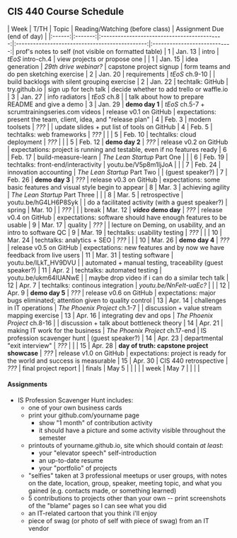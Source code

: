 ## CIS 440 Course Schedule

| Week   | T/TH    | Topic                                       | Reading/Watching (before class)                | Assignment Due (end of day)  |
|:------:|:-------:|:-------------------------------------------:|:----------------------------------------------:|:----------------------------:| prof's notes to self (not visible on formatted table)
| 1      | Jan. 13 | intro                                       | *tEoS* intro-ch.4                              | view projects or propose one | 
| 1      | Jan. 15 | idea generation                             | *29th drive webinar?*                          | capstone project signup      | form teams and do pen sketching exercise
| 2      | Jan. 20 | requirements                                | *tEoS* ch.9-10                                 |                              | build backlogs with silent grouping exercise
| 2      | Jan. 22 | techtalk: GitHub                            | try.github.io                                  | sign up for tech talk        | decide whether to add trello or waffle.io
| 3      | Jan. 27 | info radiators                              | *tEoS* ch.8                                    |                              | talk about how to prepare README and give a demo
| 3      | Jan. 29 | **demo day 1**                              | *tEoS* ch.5-7 + scrumtrainingseries.com videos | release v0.1 on GitHub       | expectations: present the team, client, idea, and "release plan"
| 4      | Feb. 3  | modern toolsets                             | *???*                                          |                              | update slides + put list of tools on GitHub
| 4      | Feb. 5  | techtalks: web frameworks                   | *???*                                          |                              | 
| 5      | Feb. 10 | techtalks: cloud deployment                 | *???*                                          |                              | 
| 5      | Feb. 12 | **demo day 2**                              | *???*                                          | release v0.2 on GitHub       | expectations: project is running and testable, even if no features ready
| 6      | Feb. 17 | build-measure-learn                         | *The Lean Startup* Part One                    |                              | 
| 6      | Feb. 19 | techtalks: front-end/interactivity          | youtu.be/V5p8m1IjJoA                           |                              | 
| 7      | Feb. 24 | innovation accounting                       | *The Lean Startup* Part Two                    |                              | (guest speaker?)
| 7      | Feb. 26 | **demo day 3**                              | *???*                                          | release v0.3 on GitHub       | expectations: some basic features and visual style begin to appear
| 8      | Mar. 3  | achieving agility                           | *The Lean Startup* Part Three                  |                              |
| 8      | Mar. 5  | retrospective                               | youtu.be/hG4LH6P8Syk                           |                              | do a facilitated activity (with a guest speaker?)
| spring | Mar. 10 |                                             | *???*                                          |                              |
| break  | Mar. 12 | ***video* demo day**                        | *???*                                          | release v0.4 on GitHub       | expectations: software should have enough features to be usable
| 9      | Mar. 17 | quality                                     | *???*                                          |                              | lecture on Deming, on usability, and an intro to software QC
| 9      | Mar. 19 | techtalks: usability testing                | *???*                                          |                              |
| 10     | Mar. 24 | techtalks: analytics + SEO                  | *???*                                          |                              |
| 10     | Mar. 26 | **demo day 4**                              | *???*                                          | release v0.5 on GitHub       | expectations: new features and by now we have feedback from live users
| 11     | Mar. 31 | testing software                            | youtu.be/ILkT_HV9DVU                           |                              | automated + manual testing, traceability (guest speaker?)
| 11     | Apr. 2  | techtalks: automated testing                | youtu.be/ukm64IUANwE                           |                              | maybe drop video if i can do a similar tech talk
| 12     | Apr. 7  | techtalks: continous integration            | *youtu.be/NnFeIt-uaEc?*                        |                              |
| 12     | Apr. 9  | **demo day 5**                              | *???*                                          | release v0.6 on GitHub       | expectations: major bugs eliminated; attention given to quality control
| 13     | Apr. 14 | challenges in IT operations                 | *The Phoenix Project* ch.1-7                   |                              | discussion + value stream mapping exercise
| 13     | Apr. 16 | integrating dev and ops                     | *The Phoenix Project* ch.8-16                  |                              | discussion + talk about bottleneck theory
| 14     | Apr. 21 | making IT work for the business             | *The Phoenix Project* ch.17-end                | IS profession scavenger hunt | (guest speaker?)
| 14     | Apr. 23 | departmental "exit interview"               | *???*                                          |                              |
| 15     | Apr. 28 | **day of truth: capstone project showcase** | *???*                                          | release v1.0 on GitHub       | expectations: project is ready for the world and success is measurable
| 15     | Apr. 30 | CIS 440 retrospective                       | *???*                                          | final project report         |
| finals | May 5   |                                             |                                                |                              |
| week   | May 7   |                                             |                                                |                              |

#### Assignments

- IS Profession Scavenger Hunt includes:
    - one of your own business cards
    - print your github.com/yourname page
        - show "1 month" of contribution activity
        - it should have a picture and some activity visible throughout the semester
    - printouts of yourname.github.io, site which should contain *at least*:
        - your "elevator speech" self-introduction
        - an up-to-date resume
        - your "portfolio" of projects
    - "selfies" taken at 3 professional meetups or user groups, with notes on the date, location, group, speaker, meeting topic, and what you gained (e.g. contacts made, or something learned)
    - 5 contributions to projects other than your own -- print screenshots of the "blame" pages so I can see what you did
    - an IT-related cartoon that you think i'll enjoy
    - piece of swag (or photo of self with piece of swag) from an IT vendor
    
